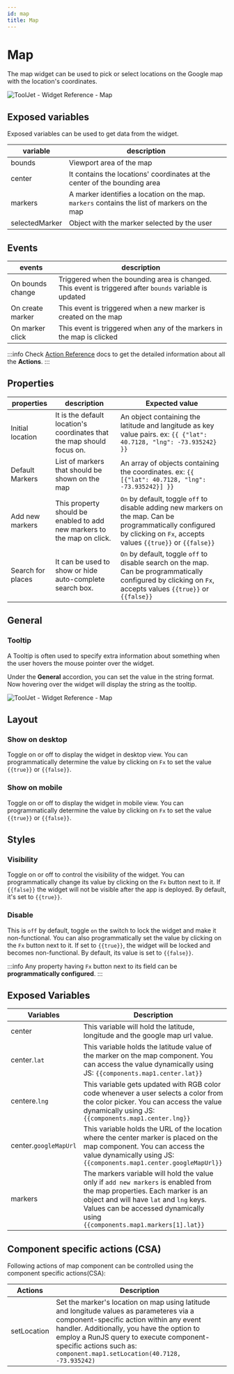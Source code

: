 ```yaml
---
id: map
title: Map
---
```

# Map

The map widget can be used to pick or select locations on the Google map with the location's coordinates.

<div style={{textAlign: 'center'}}>

<img className="screenshot-full" src="/img/widgets/map/map.png" alt="ToolJet - Widget Reference - Map" />

</div>

## Exposed variables

Exposed variables can be used to get data from the widget.

| variable      | description |
| ----------- | ----------- |
| bounds      | Viewport area of the map |
| center      | It contains the locations' coordinates at the center of the bounding area |
| markers     | A marker identifies a location on the map. `markers` contains the list of markers on the map |
| selectedMarker | Object with the marker selected by the user |

## Events

| events      | description |
| ----------- | ----------- |
| On bounds change | Triggered when the bounding area is changed. This event is triggered after `bounds` variable is updated |
| On create marker | This event is triggered when a new marker is created on the map |
| On marker click | This event is triggered when any of the markers in the map is clicked |

:::info
Check [Action Reference](/docs/category/actions-reference) docs to get the detailed information about all the **Actions**.
:::

## Properties

| properties      | description | Expected value |
| ----------- | ----------- | ------------------ |
| Initial location | It is the default location's coordinates that the map should focus on. | An object containing the latitude and langitude as key value pairs. ex: `{{ {"lat": 40.7128, "lng": -73.935242} }}` |
| Default Markers | List of markers that should be shown on the map | An array of objects containing the coordinates. ex: `{{ [{"lat": 40.7128, "lng": -73.935242}] }}` | 
| Add new markers | This property should be enabled to add new markers to the map on click. | `On` by default, toggle `off` to disable adding new markers on the map. Can be programmatically configured by clicking on `Fx`, accepts values `{{true}}` or `{{false}}` |
| Search for places | It can be used to show or hide auto-complete search box. | `On` by default, toggle `off` to disable search on the map. Can be programmatically configured by clicking on `Fx`, accepts values `{{true}}` or `{{false}}` |

## General
### Tooltip

A Tooltip is often used to specify extra information about something when the user hovers the mouse pointer over the widget.

Under the <b>General</b> accordion, you can set the value in the string format. Now hovering over the widget will display the string as the tooltip.

<div style={{textAlign: 'center'}}>

<img className="screenshot-full" src="/img/tooltip.png" alt="ToolJet - Widget Reference - Map" />

</div>

## Layout

### Show on desktop

Toggle on or off to display the widget in desktop view. You can programmatically determine the value by clicking on `Fx` to set the value `{{true}}` or `{{false}}`.
### Show on mobile

Toggle on or off to display the widget in mobile view. You can programmatically determine the value by clicking on `Fx` to set the value `{{true}}` or `{{false}}`.

## Styles

### Visibility

Toggle on or off to control the visibility of the widget. You can programmatically change its value by clicking on the `Fx` button next to it. If `{{false}}` the widget will not be visible after the app is deployed. By default, it's set to `{{true}}`.

### Disable

This is `off` by default, toggle `on` the switch to lock the widget and make it non-functional. You can also programmatically set the value by clicking on the `Fx` button next to it. If set to `{{true}}`, the widget will be locked and becomes non-functional. By default, its value is set to `{{false}}`.

:::info
Any property having `Fx` button next to its field can be **programmatically configured**.
:::

## Exposed Variables

| Variables    | Description |
| ----------- | ----------- |
| center | This variable will hold the latitude, longitude and the google map url value. |
| center.`lat` | This variable holds the latitude value of the marker on the map component. You can access the value dynamically using JS: `{{components.map1.center.lat}}`|
| centere.`lng` | This variable gets updated with RGB color code whenever a user selects a color from the color picker. You can access the value dynamically using JS: `{{components.map1.center.lng}}`|
| center.`googleMapUrl` | This variable holds the URL of the location where the center marker is placed on the map component. You can access the value dynamically using JS: `{{components.map1.center.googleMapUrl}}`|
| markers | The markers variable will hold the value only if `add new markers` is enabled from the map properties. Each marker is an object and will have `lat` and `lng` keys. Values can be accessed dynamically using `{{components.map1.markers[1].lat}}` |

## Component specific actions (CSA)

Following actions of map component can be controlled using the component specific actions(CSA):

| Actions     | Description |
| ----------- | ----------- |
| setLocation | Set the marker's location on map using latitude and longitude values as parameteres via a component-specific action within any event handler. Additionally, you have the option to employ a RunJS query to execute component-specific actions such as: `component.map1.setLocation(40.7128, -73.935242)`  |

